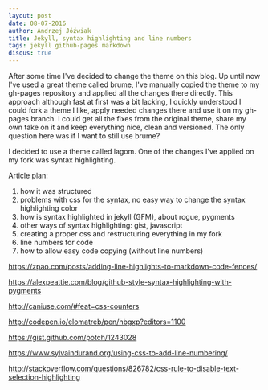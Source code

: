 ```yaml
---
layout: post
date: 08-07-2016
author: Andrzej Jóźwiak
title: Jekyll, syntax highlighting and line numbers
tags: jekyll github-pages markdown
disqus: true
---
```


After some time I've decided to change the theme on this blog. Up until now I've used a great theme called brume, I've manually copied the theme to my gh-pages repository and applied all the changes there directly. This approach although fast at first was a bit lacking, I quickly understood I could fork a theme I like, apply needed changes there and use it on my gh-pages branch. I could get all the fixes from the original theme, share my own take on it and keep everything nice, clean and versioned. The only question here was if I want to still use brume?

I decided to use a theme called lagom. One of the changes I've applied on my fork was syntax highlighting.

Article plan:
1) how it was structured
2) problems with css for the syntax, no easy way to change the syntax highlighting color
3) how is syntax highlighted in jekyll (GFM), about rogue, pygments
4) other ways of syntax highlighting: gist, javascript
5) creating a proper css and restructuring everything in my fork
6) line numbers for code
7) how to allow easy code copying (without line numbers)


https://zpao.com/posts/adding-line-highlights-to-markdown-code-fences/

https://alexpeattie.com/blog/github-style-syntax-highlighting-with-pygments

http://caniuse.com/#feat=css-counters

http://codepen.io/elomatreb/pen/hbgxp?editors=1100

https://gist.github.com/potch/1243028

https://www.sylvaindurand.org/using-css-to-add-line-numbering/

http://stackoverflow.com/questions/826782/css-rule-to-disable-text-selection-highlighting
